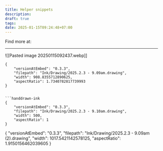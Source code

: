 ```yaml
---
title: Helper snippets
description: 
draft: true
tags: 
date: 2025-01-15T09:24:48+07:00
---
```

Find more at:

---
![[Pasted image 20250115092437.webp]]

```handdrawn-ink
{
	"versionAtEmbed": "0.3.3",
	"filepath": "Ink/Drawing/2025.2.3 - 9.09am.drawing",
	"width": 908.8355712890625,
	"aspectRatio": 1.7340782817739993
}
```

```handdrawn-ink

```handdrawn-ink
{
	"versionAtEmbed": "0.3.3",
	"filepath": "Ink/Drawing/2025.2.3 - 9.10am.drawing",
	"width": 500,
	"aspectRatio": 1
}
```
{
	"versionAtEmbed": "0.3.3",
	"filepath": "Ink/Drawing/2025.2.3 - 9.09am (2).drawing",
	"width": 1017.5421142578125,
	"aspectRatio": 1.9150156462039605
}
```

